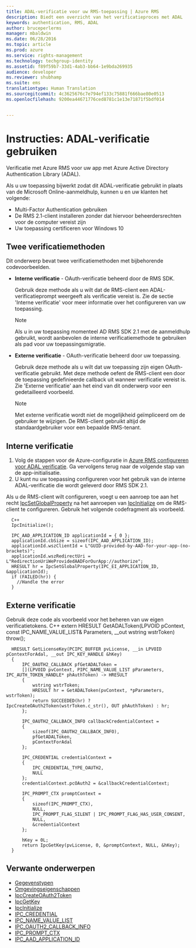 ```yaml
---
title: ADAL-verificatie voor uw RMS-toepassing | Azure RMS
description: Biedt een overzicht van het verificatieproces met ADAL
keywords: authentication, RMS, ADAL
author: bruceperlerms
manager: mbaldwin
ms.date: 06/28/2016
ms.topic: article
ms.prod: azure
ms.service: rights-management
ms.technology: techgroup-identity
ms.assetid: f89f59b7-33d1-4ab3-bb64-1e9bda269935
audience: developer
ms.reviewer: shubhamp
ms.suite: ems
translationtype: Human Translation
ms.sourcegitcommit: 4c3625676c7e794ef133c75881f666bae80e0513
ms.openlocfilehash: 9200ea44671776ced8781c1e13e71871f5bdf014


---
```


# Instructies: ADAL-verificatie gebruiken

Verificatie met Azure RMS voor uw app met Azure Active Directory Authentication Library (ADAL).

Als u uw toepassing bijwerkt zodat dit ADAL-verificatie gebruikt in plaats van de Microsoft Online-aanmeldhulp, kunnen u en uw klanten het volgende:

- Multi-Factor Authentication gebruiken
- De RMS 2.1-client installeren zonder dat hiervoor beheerdersrechten voor de computer vereist zijn
- Uw toepassing certificeren voor Windows 10

## Twee verificatiemethoden

Dit onderwerp bevat twee verificatiemethoden met bijbehorende codevoorbeelden.

- **Interne verificatie** - OAuth-verificatie beheerd door de RMS SDK.

  Gebruik deze methode als u wilt dat de RMS-client een ADAL-verificatieprompt weergeeft als verificatie vereist is. Zie de sectie 'Interne verificatie' voor meer informatie over het configureren van uw toepassing.

  > [!Note] 
  > Als u in uw toepassing momenteel AD RMS SDK 2.1 met de aanmeldhulp gebruikt, wordt aanbevolen de interne verificatiemethode te gebruiken als pad voor uw toepassingsmigratie.

- **Externe verificatie** - OAuth-verificatie beheerd door uw toepassing.

  Gebruik deze methode als u wilt dat uw toepassing zijn eigen OAuth-verificatie gebruikt. Met deze methode oefent de RMS-client een door de toepassing gedefinieerde callback uit wanneer verificatie vereist is. Zie 'Externe verificatie' aan het eind van dit onderwerp voor een gedetailleerd voorbeeld.

  > [!Note] 
  > Met externe verificatie wordt niet de mogelijkheid geïmpliceerd om de gebruiker te wijzigen. De RMS-client gebruikt altijd de standaardgebruiker voor een bepaalde RMS-tenant.

## Interne verificatie

1. Volg de stappen voor de Azure-configuratie in [Azure RMS configureren voor ADAL verificatie](adal-auth.md). Ga vervolgens terug naar de volgende stap van de app-initialisatie.
2. U kunt nu uw toepassing configureren voor het gebruik van de interne ADAL-verificatie die wordt geleverd door RMS SDK 2.1.

Als u de RMS-client wilt configureren, voegt u een aanroep toe aan het recht [IpcSetGlobalProperty](/rights-management/sdk/2.1/api/win/functions#msipc_ipcsetglobalproperty) na het aanroepen van [IpcInitialize](/rights-management/sdk/2.1/api/win/functions#msipc_ipcinitialize) om de RMS-client te configureren. Gebruik het volgende codefragment als voorbeeld.

      C++
      IpcInitialize();

      IPC_AAD_APPLICATION_ID applicationId = { 0 };
      applicationId.cbSize = sizeof(IPC_AAD_APPLICATION_ID);
      applicationId.wszClientId = L"GUID-provided-by-AAD-for-your-app-(no-brackets)";
      applicationId.wszRedirectUri = L"RedirectionUriWeProvidedAADForOurApp://authorize";
      HRESULT hr = IpcSetGlobalProperty(IPC_EI_APPLICATION_ID, &applicationId);
      if (FAILED(hr)) {
        //Handle the error
      }

## Externe verificatie

Gebruik deze code als voorbeeld voor het beheren van uw eigen verificatietokens.
C++ extern HRESULT GetADALToken(LPVOID pContext, const IPC_NAME_VALUE_LIST& Parameters, __out wstring wstrToken) throw();

      HRESULT GetLicenseKey(PCIPC_BUFFER pvLicense, __in LPVOID pContextForAdal, __out IPC_KEY_HANDLE &hKey)
      {
          IPC_OAUTH2_CALLBACK pfGetADALToken =
          [](LPVOID pvContext, PIPC_NAME_VALUE_LIST pParameters, IPC_AUTH_TOKEN_HANDLE* phAuthToken) -> HRESULT
          {
              wstring wstrToken;
              HRESULT hr = GetADALToken(pvContext, *pParameters, wstrToken);
              return SUCCEEDED(hr) ? IpcCreateOAuth2Token(wstrToken.c_str(), OUT phAuthToken) : hr;
          };

          IPC_OAUTH2_CALLBACK_INFO callbackCredentialContext =
          {
              sizeof(IPC_OAUTH2_CALLBACK_INFO),
              pfGetADALToken,
              pContextForAdal
          };

          IPC_CREDENTIAL credentialContext =
          {
              IPC_CREDENTIAL_TYPE_OAUTH2,
              NULL
          };
          credentialContext.pcOAuth2 = &callbackCredentialContext;

          IPC_PROMPT_CTX promptContext =
          {
              sizeof(IPC_PROMPT_CTX),
              NULL,
              IPC_PROMPT_FLAG_SILENT | IPC_PROMPT_FLAG_HAS_USER_CONSENT,
              NULL,
              &credentialContext
          };

          hKey = 0L;
          return IpcGetKey(pvLicense, 0, &promptContext, NULL, &hKey);
      }

## Verwante onderwerpen

* [Gegevenstypen](/rights-management/sdk/2.1/api/win/data%20types)
* [Omgevingseigenschappen](/rights-management/sdk/2.1/api/win/environment%20properties#msipc_environment_properties)
* [IpcCreateOAuth2Token](/rights-management/sdk/2.1/api/win/functions#msipc_ipccreateoauth2token)
* [IpcGetKey](/rights-management/sdk/2.1/api/win/functions#msipc_ipcgetkey)
* [IpcInitialize](/rights-management/sdk/2.1/api/win/functions#msipc_ipcinitialize)
* [IPC_CREDENTIAL](/rights-management/sdk/2.1/api/win/IPC_CREDENTIAL)
* [IPC_NAME_VALUE_LIST](/rights-management/sdk/2.1/api/win/IPC_NAME_VALUE_LIST)
* [IPC_OAUTH2_CALLBACK_INFO](/rights-management/sdk/2.1/api/win/ipc_oauth2_callback_info#msipc_ipc_oath2_callback_info)
* [IPC_PROMPT_CTX](/rights-management/sdk/2.1/api/win/IPC_PROMPT_CTX)
* [IPC_AAD_APPLICATION_ID](/rights-management/sdk/2.1/api/win/ipc_aad_application_id#msipc_ipc_aad_application_id)



<!--HONumber=Jul16_HO1-->


